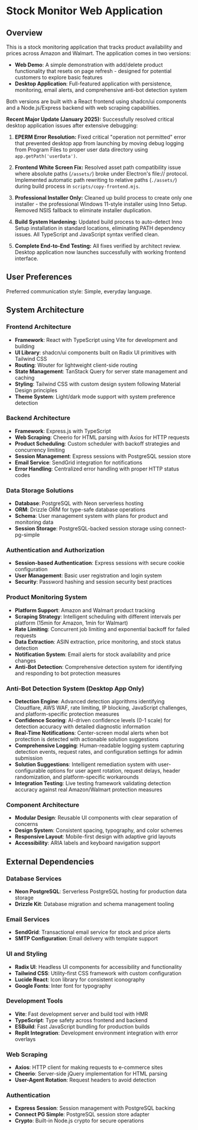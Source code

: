 # Stock Monitor Web Application

## Overview

This is a stock monitoring application that tracks product availability and prices across Amazon and Walmart. The application comes in two versions:

- **Web Demo**: A simple demonstration with add/delete product functionality that resets on page refresh - designed for potential customers to explore basic features
- **Desktop Application**: Full-featured application with persistence, monitoring, email alerts, and comprehensive anti-bot detection system

Both versions are built with a React frontend using shadcn/ui components and a Node.js/Express backend with web scraping capabilities.

**Recent Major Update (January 2025):** Successfully resolved critical desktop application issues after extensive debugging:

1. **EPERM Error Resolution:** Fixed critical "operation not permitted" error that prevented desktop app from launching by moving debug logging from Program Files to proper user data directory using `app.getPath('userData')`.

2. **Frontend White Screen Fix:** Resolved asset path compatibility issue where absolute paths (`/assets/`) broke under Electron's file:// protocol. Implemented automatic path rewriting to relative paths (`./assets/`) during build process in `scripts/copy-frontend.mjs`.

3. **Professional Installer Only:** Cleaned up build process to create only one installer - the professional Windows 11-style installer using Inno Setup. Removed NSIS fallback to eliminate installer duplication.

4. **Build System Hardening:** Updated build process to auto-detect Inno Setup installation in standard locations, eliminating PATH dependency issues. All TypeScript and JavaScript syntax verified clean.

5. **Complete End-to-End Testing:** All fixes verified by architect review. Desktop application now launches successfully with working frontend interface.

## User Preferences

Preferred communication style: Simple, everyday language.

## System Architecture

### Frontend Architecture
- **Framework**: React with TypeScript using Vite for development and building
- **UI Library**: shadcn/ui components built on Radix UI primitives with Tailwind CSS
- **Routing**: Wouter for lightweight client-side routing
- **State Management**: TanStack Query for server state management and caching
- **Styling**: Tailwind CSS with custom design system following Material Design principles
- **Theme System**: Light/dark mode support with system preference detection

### Backend Architecture
- **Framework**: Express.js with TypeScript
- **Web Scraping**: Cheerio for HTML parsing with Axios for HTTP requests
- **Product Scheduling**: Custom scheduler with backoff strategies and concurrency limiting
- **Session Management**: Express sessions with PostgreSQL session store
- **Email Service**: SendGrid integration for notifications
- **Error Handling**: Centralized error handling with proper HTTP status codes

### Data Storage Solutions
- **Database**: PostgreSQL with Neon serverless hosting
- **ORM**: Drizzle ORM for type-safe database operations
- **Schema**: User management system with plans for product and monitoring data
- **Session Storage**: PostgreSQL-backed session storage using connect-pg-simple

### Authentication and Authorization
- **Session-based Authentication**: Express sessions with secure cookie configuration
- **User Management**: Basic user registration and login system
- **Security**: Password hashing and session security best practices

### Product Monitoring System
- **Platform Support**: Amazon and Walmart product tracking
- **Scraping Strategy**: Intelligent scheduling with different intervals per platform (15min for Amazon, 1min for Walmart)
- **Rate Limiting**: Concurrent job limiting and exponential backoff for failed requests
- **Data Extraction**: ASIN extraction, price monitoring, and stock status detection
- **Notification System**: Email alerts for stock availability and price changes
- **Anti-Bot Detection**: Comprehensive detection system for identifying and responding to bot protection measures

### Anti-Bot Detection System (Desktop App Only)
- **Detection Engine**: Advanced detection algorithms identifying Cloudflare, AWS WAF, rate limiting, IP blocking, JavaScript challenges, and platform-specific protection measures
- **Confidence Scoring**: AI-driven confidence levels (0-1 scale) for detection accuracy with detailed diagnostic information
- **Real-Time Notifications**: Center-screen modal alerts when bot protection is detected with actionable solution suggestions
- **Comprehensive Logging**: Human-readable logging system capturing detection events, request rates, and configuration settings for admin submission
- **Solution Suggestions**: Intelligent remediation system with user-configurable options for user agent rotation, request delays, header randomization, and platform-specific workarounds
- **Integration Testing**: Live testing framework validating detection accuracy against real Amazon/Walmart protection measures

### Component Architecture
- **Modular Design**: Reusable UI components with clear separation of concerns
- **Design System**: Consistent spacing, typography, and color schemes
- **Responsive Layout**: Mobile-first design with adaptive grid layouts
- **Accessibility**: ARIA labels and keyboard navigation support

## External Dependencies

### Database Services
- **Neon PostgreSQL**: Serverless PostgreSQL hosting for production data storage
- **Drizzle Kit**: Database migration and schema management tooling

### Email Services
- **SendGrid**: Transactional email service for stock and price alerts
- **SMTP Configuration**: Email delivery with template support

### UI and Styling
- **Radix UI**: Headless UI components for accessibility and functionality
- **Tailwind CSS**: Utility-first CSS framework with custom configuration
- **Lucide React**: Icon library for consistent iconography
- **Google Fonts**: Inter font for typography

### Development Tools
- **Vite**: Fast development server and build tool with HMR
- **TypeScript**: Type safety across frontend and backend
- **ESBuild**: Fast JavaScript bundling for production builds
- **Replit Integration**: Development environment integration with error overlays

### Web Scraping
- **Axios**: HTTP client for making requests to e-commerce sites
- **Cheerio**: Server-side jQuery implementation for HTML parsing
- **User-Agent Rotation**: Request headers to avoid detection

### Authentication
- **Express Session**: Session management with PostgreSQL backing
- **Connect PG Simple**: PostgreSQL session store adapter
- **Crypto**: Built-in Node.js crypto for secure operations